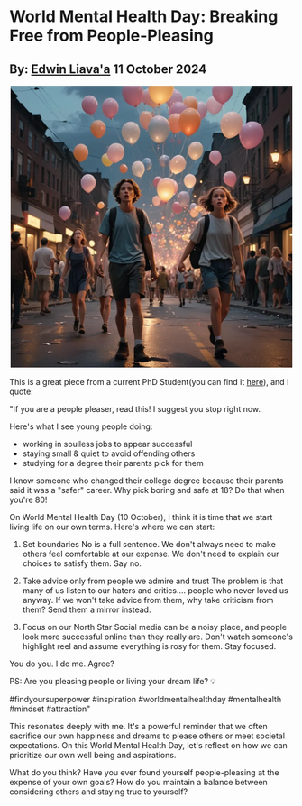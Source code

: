 # World Mental Health Day: Breaking Free from People-Pleasing
## By: [Edwin Liava'a](https://github.com/EdwinLiavaa) 11 October 2024

<p align="center">
 <img width="500" src="https://github.com/EdwinLiavaa/liavaa.space/blob/main/blog/20241011/pic.png">
</p>

This is a great piece from a current PhD Student(you can find it [here](https://www.linkedin.com/posts/julianachanphd_findyoursuperpower-inspiration-worldmentalhealthday-activity-7249939708426797057-htk0)), and I quote: 

"If you are a people pleaser, read this! I suggest you stop right now.

Here's what I see young people doing:
- working in soulless jobs to appear successful
- staying small & quiet to avoid offending others
- studying for a degree their parents pick for them

I know someone who changed their college degree because their parents said it was a "safer" career. Why pick boring and safe at 18? Do that when you're 80!

On World Mental Health Day (10 October), I think it is time that we start living life on our own terms. Here's where we can start:

1. Set boundaries
No is a full sentence. We don't always need to make others feel comfortable at our expense. We don't need to explain our choices to satisfy them. Say no.

1. Take advice only from people we admire and trust
The problem is that many of us listen to our haters and critics.... people who never loved us anyway. If we won't take advice from them, why take criticism from them? Send them a mirror instead.

1. Focus on our North Star
Social media can be a noisy place, and people look more successful online than they really are. Don't watch someone's highlight reel and assume everything is rosy for them. Stay focused.

You do you. I do me. Agree?

PS: Are you pleasing people or living your dream life? 💡

#findyoursuperpower #inspiration #worldmentalhealthday #mentalhealth #mindset #attraction"

This resonates deeply with me. It's a powerful reminder that we often sacrifice our own happiness and dreams to please others or meet societal expectations. On this World Mental Health Day, let's reflect on how we can prioritize our own well being and aspirations.

What do you think? Have you ever found yourself people-pleasing at the expense of your own goals? How do you maintain a balance between considering others and staying true to yourself?